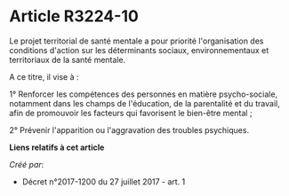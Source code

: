 # Article R3224-10

Le projet territorial de santé mentale a pour priorité l'organisation des conditions d'action sur les déterminants sociaux,
environnementaux et territoriaux de la santé mentale.

A ce titre, il vise à :

1° Renforcer les compétences des personnes en matière psycho-sociale, notamment dans les champs de l'éducation, de la
parentalité et du travail, afin de promouvoir les facteurs qui favorisent le bien-être mental ;

2° Prévenir l'apparition ou l'aggravation des troubles psychiques.

**Liens relatifs à cet article**

_Créé par_:

  - Décret n°2017-1200 du 27 juillet 2017 - art. 1
